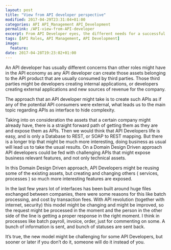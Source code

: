 ```yaml
---
layout: post
title: "View from API developer perspective"
modified: 2017-04-29T23:31:04+01:00
categories: API API_Management API_Development
permalink: /API-view-from-API-developer
excerpt: From API Developer eyes, the different needs for a successful API Management implementation
tags: [API Roles, API Management, API Development]
image:
  feature:
date: 2017-04-28T19:23:02+01:00
---
```


An API developer has usually different concerns than other roles might have in the API economy as any API developer can create those assets belonging to the API product that are usually consumed by third parties. Those third parties might be developers creating internal applications, or developers creating external applications and new sources of revenue for the company. 

The approach that an API developer might take is to create such APIs as if any of the potential API consumers were external, what leads us to the main topic regarding APIs as interface to hide complexity. 

Taking into on consideration the assets that a certain company might already have, there is a straight forward path of getting them as they are and expose them as APIs. Then we would think that API Developers life is easy, and is only a Database to REST, or SOAP to REST mapping. But there is a longer trip that might be much more interesting, doing business as usual will lead us to take the usual results. On a Domain Design Driven approach API developers could be fed with challenging APIs that might expose business relevant features, and not only technical assets. 

In this Domain Design Driven approach, API Developers might be reusing some of the existing assets, but creating and changing others ( services, processes ) so much more interesting features are exposed.

In the last few years lot of interfaces has been built around huge files exchanged between companies, there were some reasons for this like batch processing, and cost by transaction fees. With API revolution (together with internet, security) this model might be changing and might be improved, so the request might be processed in the moment and the person in the other side of the line is getting a proper response in the right moment. I think in processes like batch payroll, invoice, order, just for commenting on some. A bunch of information is sent, and bunch of statuses are sent back. 

It’s true, the new model might be challenging for some API Developers, but sooner or later if you don’t do it, someone will do it instead of you.

